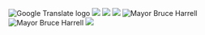  ![Google Translate logo]()  ![](https://www.google.com/images/cleardot.gif)  ![](https://www.google.com/images/cleardot.gif)  ![](https://www.google.com/images/cleardot.gif)  ![Mayor Bruce Harrell](https://www.seattle.gov/mayor/about/images//images/MayorHarrell/bruce-harrell-banner2.jpg)  ![Mayor Bruce Harrell](https://www.seattle.gov/mayor/about/images/MayorHarrell/mayor-bruce-harrell.jpg)  ![](https://fonts.gstatic.com/s/i/productlogos/translate/v14/24px.svg) 